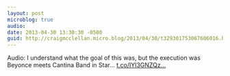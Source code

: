 ```yaml
---
layout: post
microblog: true
audio: 
date: 2013-04-30 13:30:30 -0500
guid: http://craigmcclellan.micro.blog/2013/04/30/t329301753067606016.html
---
```

Audio: I understand what the goal of this was, but the execution was Beyonce meets Cantina Band in Star... [t.co/IYl3GNZQz...](http://t.co/IYl3GNZQzZ)
